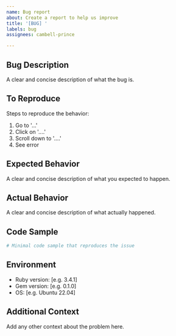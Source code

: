 ```yaml
---
name: Bug report
about: Create a report to help us improve
title: '[BUG] '
labels: bug
assignees: cambell-prince

---
```


## Bug Description
A clear and concise description of what the bug is.

## To Reproduce
Steps to reproduce the behavior:
1. Go to '...'
2. Click on '....'
3. Scroll down to '....'
4. See error

## Expected Behavior
A clear and concise description of what you expected to happen.

## Actual Behavior
A clear and concise description of what actually happened.

## Code Sample
```ruby
# Minimal code sample that reproduces the issue
```

## Environment
- Ruby version: [e.g. 3.4.1]
- Gem version: [e.g. 0.1.0]
- OS: [e.g. Ubuntu 22.04]

## Additional Context
Add any other context about the problem here.
